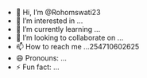 - 👋 Hi, I’m @Rohomswati23
- 👀 I’m interested in ...
- 🌱 I’m currently learning ...
- 💞️ I’m looking to collaborate on ...
- 📫 How to reach me ...254710602625
- 😄 Pronouns: ...
- ⚡ Fun fact: ...

<!---
Rohomswati23/Rohomswati23 is a ✨ special ✨ repository because its `README.md` (this file) appears on your GitHub profile.
You can click the Preview link to take a look at your changes.
--->
